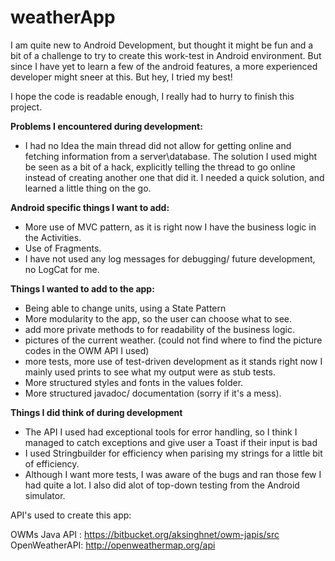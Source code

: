 # weatherApp

I am quite new to Android Development, but thought it might be fun and a bit of a challenge to try to create this work-test in Android environment. But since I have yet to learn a few of the android features, a more experienced developer might sneer at this. But hey, I tried my best!

I hope the code is readable enough, I really had to hurry to finish this project.







**Problems I encountered during development:**
  - I had no Idea the main thread did not allow for getting online and fetching information from a server\database. The solution I used     might be seen as a bit of a hack, explicitly telling the thread to go online instead of creating another one that did it. I needed a      quick solution, and learned a little thing on the go.





**Android specific things I want to add:**
  - More use of MVC pattern, as it is right now I have the business logic in the Activities.
  - Use of Fragments.
  - I have not used any log messages for debugging/ future development, no LogCat for me.



**Things I wanted to add to the app:**
  - Being able to change units, using a State Pattern
  - More modularity to the app, so the user can choose what to see.
  - add more private methods to for readability of the business logic.
  - pictures of the current weather. (could not find where to find the picture codes in the OWM API I used)
  - more tests, more use of test-driven development as it stands right now I mainly used prints to see what my output were as stub           tests.
  - More structured styles and fonts in the values folder.
  - More structured javadoc/ documentation (sorry if it's a mess).
  
**Things I did think of during development**
  - The API I used had exceptional tools for error handling, so I think I managed to catch exceptions and give user a Toast if their input      is bad
  - I used Stringbuilder for efficiency when parising my strings for a little bit of efficiency. 
  - Although I want more tests, I was aware of the bugs and ran those few I had quite a lot. I also did alot of top-down testing from       the Android simulator. 




API's used to create this app:

OWMs Java API :  https://bitbucket.org/aksinghnet/owm-japis/src
OpenWeatherAPI:  http://openweathermap.org/api
